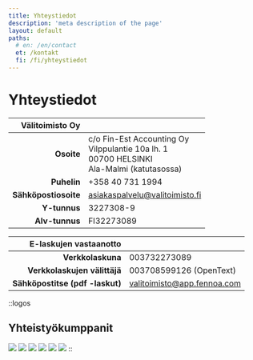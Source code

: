 ```yaml
---
title: Yhteystiedot
description: 'meta description of the page'
layout: default
paths:
  # en: /en/contact
  et: /kontakt
  fi: /fi/yhteystiedot
---
```


# Yhteystiedot

| Välitoimisto Oy | |
| --: | --- |
| **Osoite** | c/o Fin-Est Accounting Oy<br>Vilppulantie 10a lh. 1<br>00700 HELSINKI<br>Ala-Malmi (katutasossa) |
| **Puhelin** | +358 40 731 1994 |
| **Sähköpostiosoite** | asiakaspalvelu@valitoimisto.fi |
| **Y-tunnus** | 3227308-9 |
| **Alv-tunnus** | FI32273089 |


| E-laskujen vastaanotto | |
| --: | --- |
| **Verkkolaskuna** | 003732273089 |
| **Verkkolaskujen välittäjä** | 003708599126 (OpenText) |
| **Sähköpostitse  (pdf -laskut)** | valitoimisto@app.fennoa.com |


::logos
## Yhteistyökumppanit

![](/img/elo.png)
![](/img/fennoa.png)
![](/img/if.png)
![](/img/vahvimmat.png)
![](/img/vastuu.png)
![](/img/vero.png)
::
